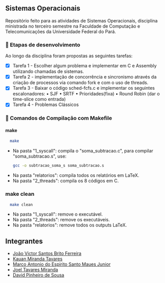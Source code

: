 ## Sistemas Operacionais

Repositório feito para as atividades de Sistemas Operacionais, disciplina ministrada no terceiro semestre na Faculdade de Computação e Telecomunicações da Universidade Federal do Pará.


### 🚀 Etapas de desenvolvimento

Ao longo da disciplina foram propostas as seguintes tarefas:

- [x] Tarefa 1 - Escolher algum problema e implementar em C e Assembly
utilizando chamadas de sistemas.
- [x] Tarefa 2 - implementação de concorrência e
sincronismo através da criação de processos via comando
fork e com o uso de threads.	
- [x] Tarefa 3 - Baixar o código sched-fcfs.c e implementar os seguintes
escalonadores:
• SJF
• SRTF
• Prioridades(fixa)
• Round Robin (dar o time-slice como entrada)
- [x] Tarefa 4 - Problemas Clássicos

### 🧰 Comandos de Compilação com Makefile
#### make 
```sh
  make 
  ```
* Na pasta "1_syscall": compila o "soma_subtracao.c", para compilar "soma_subtracao.s", use:
  ```sh
  gcc -o subtracao_soma_s soma_subtracao.s 
  ```
* Na pasta "relatorios": compila todos os relatórios em LaTeX.
* Na pasta "2_threads": compila os 8 códigos em C.
  
### make clean 
```sh
  make clean
  ```  
* Na pasta "1_syscall": remove o executável.
* Na pasta "2_threads": remove os executáveis.
* Na pasta "relatorios": remove todos os outputs LaTeX.
  
  


## Integrantes

- [João Victor Santos Brito Ferreira](https://github.com/jvictorferreira3301) 
- [Kauan Miranda Tavares](https://github.com/kkauanjjk)
- [Marco Antonio do Espirito Santo Maues Junior](https://github.com/Mauesjr)
- [Joel Tavares Miranda](https://github.com/JoeMiran)
- [David Pinheiro de Sousa](https://github.com/prodigyq)





 
